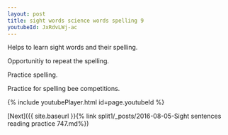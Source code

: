 ```yaml
---
layout: post
title: sight words science words spelling 9
youtubeId: JxRdvLWj-ac
---
```

 
 
Helps to learn sight words and their spelling.

Opportunitiy to repeat the spelling. 

Practice spelling. 
 
Practice for spelling bee competitions. 
 
{% include youtubePlayer.html id=page.youtubeId %}
 
 

[Next]({{ site.baseurl }}{% link  split1/_posts/2016-08-05-Sight sentences reading practice 747.md%})
 
